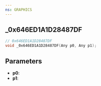 ```yaml
---
ns: GRAPHICS
---
```

## _0x646ED1A1D28487DF

```c
// 0x646ED1A1D28487DF
void _0x646ED1A1D28487DF(Any p0, Any p1);
```

## Parameters
* **p0**:
* **p1**:
